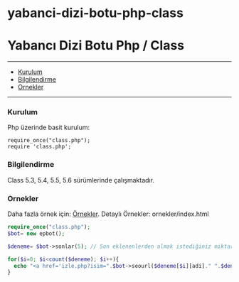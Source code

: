 # yabanci-dizi-botu-php-class
# Yabancı Dizi Botu Php / Class

---
- [Kurulum](#kurulum)
- [Bilgilendirme](#bilgilendirme)
- [Ornekler](#ornekler)
---


### Kurulum

Php üzerinde basit kurulum:

    require_once("class.php");
    require 'class.php';

### Bilgilendirme

Class 5.3, 5.4, 5.5, 5.6 sürümlerinde çalışmaktadır.

### Ornekler

Daha fazla örnek için: [Örnekler](https://github.com/ErenKrt/yabanci-dizi-botu-php-class/tree/master/ornekler).
Detaylı Örnekler: ornekler/index.html
```php
require_once("class.php");
$bot= new epbot();

$deneme= $bot->sonlar(5); // Son eklenenlerden almak istediğiniz miktar

for($i=0; $i<count($deneme); $i++){
  echo "<a href='izle.php?isim=".$bot->seourl($deneme[$i][adi]." ".$deneme[$i][epadi])."' target='_blank'>".$deneme[$i][adi]."-".$deneme[$i][epadi]." | ".$deneme[$i][tarih]."<br><img src='resim.php?url=".$deneme[$i][resim]."' height='200' width='200'></a><hr>";
}
```
